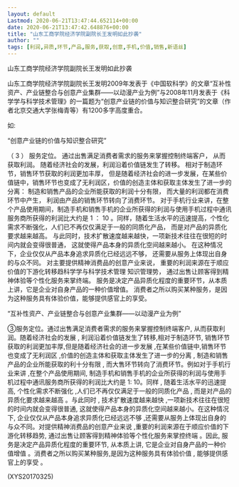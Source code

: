 ```yaml
---
layout: default
Lastmod: 2020-06-21T13:47:44.652114+00:00
date: 2020-06-21T13:47:42.648876+00:00
title: "山东工商学院经济学院副院长王发明如此抄袭"
author: ""
tags: [利润,异质,环节,产品,服务,获取,创意,手机,价值,销售,新语丝]
---
```


山东工商学院经济学院副院长王发明如此抄袭

山东工商学院经济学院副院长王发明2009年发表于《中国软科学》的文章“互补性资产、产业链整合与创意产业集群——以动漫产业为例”与2008年11月发表于《科学学与科学技术管理》的一篇题为“创意产业链的价值与知识整合研究”的文章（作者北京交通大学张梅青等）有1200多字高度重合。

如:

“创意产业链的价值与知识整合研究”

（ 3 ） 服务定位。 通过出售满足消费者需求的服务来掌握控制终端客户， 从而获取利润。 随着经济社会的发展，利润沿着价值链发生了转移。 相对于制造环节，销售环节获取的利润更加丰厚， 但是随着经济社会的进一步发展，在某些价值链中，销售环节也变成了无利润区，价值的创造主体和获取主体发生了进一步的分离： 制造和销售产品的企业所能获取的利润十分有限， 而大量的利润都在消费环节中产生， 利润由产品的销售环节转向了消费环节。 对于手机行业来讲，在整个产品使用期间，制造手机和销售手机的企业所获得的利润与使用手机过程中通讯服务商所获得的利润比大约是 1 ： 10 。同样，随着生活水平的迅速提高，个性化需求不断强化，人们已不再仅仅满足于一般的同质化产品， 而是对产品的异质化要求越来越高。 与此同时，技术扩散速度越来越快，一项新技术往往在很短的时间内就会变得很普通， 这就使得产品本身的异质化空间越来越小。 在这种情况下，企业仅仅从产品本身追求异质化已经远远不够， 还需要从服务上体现出自身的与众不同。 对主要提供精神消费品的创意产业来说， 重要的利润来源在于顺应价值的下游化转移趋科学学与科学技术管理 知识管理势， 通过出售让顾客得到精神体验等个性化服务来掌终端。 服务是决定产品异质化程度的重要环节，从本质上讲，它是企业对自身产品的一种价值增值。 消费者之所以购买某种服务，是因为这种服务具有体验价值，能够提供感官上的享受。

“互补性资产、产业链整合与创意产业集群——以动漫产业为例”

③服务定位。通过出售满足消费者需求的服务来掌握控制终端客户, 从而获取利润。随着经济社会的发展 , 利润沿着价值链发生了转移,相对于制造环节, 销售环节获取的利润更加丰厚,但是随着经济社会的进一步发展 ,在某些价值链中,销售环节也变成了无利润区 ,价值的创造主体和获取主体发生了进一步的分离 , 制造和销售产品的企业所能获取的利十分有限 , 而大售环节转向了消费环节。例如对于手机行业来讲 ,在整个产品使用期间, 制造手机和销售手机的企业所获得的利润与使用手机过程中通讯服务商所获得的利润比大约是 1: 10。同样 , 随着生活水平的迅速提高, 个性化需求不断强化 ,人们已不再仅仅满足于一般的同质化产品 , 而是对产品的异质化要求越来越高 。与此同时 , 技术扩散速度越来越快 ,一项新技术往往在很短的时间内就会变得很普通, 这就使得产品本身的异质化空间越来越小。在这种情况下, 企业仅仅从产品本身追求异质化已经远远不够 ,还需要从服务上体现出自身的与众不同。对提供精神消费品的创意产业来说 ,重要的利润来源在于顺应价值的下游化转移趋势, 通过出售让顾客得到精神体验等个性化服务来掌控终端 。因此, 服务是决定产品异质化程度的重要环节, 从本质上讲, 它是企业对自身产品的一种价值增值 。消费者之所以购买某种服务,是因为这种服务具有体验价值 , 能够提供感官上的享受 。

(XYS20170325)

